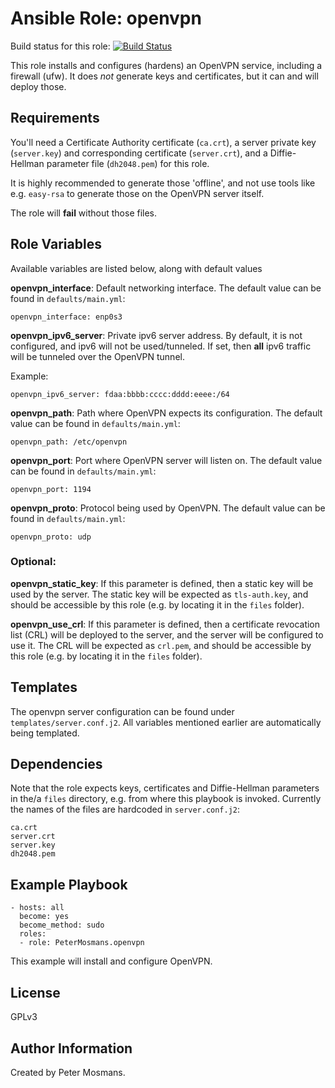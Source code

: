 Ansible Role: openvpn
=========

Build status for this
role:
[![Build Status](https://travis-ci.org/PeterMosmans/ansible-role-openvpn.svg)](https://travis-ci.org/PeterMosmans/ansible-role-openvpn)

This role installs and configures (hardens) an OpenVPN service, including a
firewall (ufw). It does *not* generate keys and certificates, but it can and
will deploy those.


Requirements
------------

You'll need a Certificate Authority certificate (`ca.crt`), a server private key
(`server.key`) and corresponding certificate (`server.crt`), and a
Diffie-Hellman parameter file (`dh2048.pem`) for this role.

It is highly recommended to generate those 'offline', and not use tools like
e.g. `easy-rsa` to generate those on the OpenVPN server itself.

The role will **fail** without those files.


Role Variables
--------------

Available variables are listed below, along with default values

**openvpn_interface**: Default networking interface. The default value can be
found in `defaults/main.yml`:

```
openvpn_interface: enp0s3
```


**openvpn_ipv6_server**: Private ipv6 server address. By default, it is
not configured, and ipv6 will not be used/tunneled. If set, then **all** ipv6 traffic
will be tunneled over the OpenVPN tunnel.

Example:
```
openvpn_ipv6_server: fdaa:bbbb:cccc:dddd:eeee:/64

```


**openvpn_path**: Path where OpenVPN expects its configuration. The default
value can be found in `defaults/main.yml`:

```
openvpn_path: /etc/openvpn
```


**openvpn_port**: Port where OpenVPN server will listen on. The default value
can be found in `defaults/main.yml`:

```
openvpn_port: 1194
```


**openvpn_proto**: Protocol being used by OpenVPN. The default value can be
found in `defaults/main.yml`:

```
openvpn_proto: udp
```

### Optional:

**openvpn_static_key**: If this parameter is defined, then a static key will be
used by the server. The static key will be expected as `tls-auth.key`, and
should be accessible by this role (e.g. by locating it in the `files` folder).


**openvpn_use_crl**: If this parameter is defined, then a certificate
revocation list (CRL) will be deployed to the server, and the server will be
configured to use it. The CRL will be expected as `crl.pem`, and should be
accessible by this role (e.g. by locating it in the `files` folder).


## Templates

The openvpn server configuration can be found under
``templates/server.conf.j2``. All variables mentioned earlier are automatically
being templated.

Dependencies
------------

Note that the role expects keys, certificates and Diffie-Hellman parameters in
the/a `files` directory, e.g. from where this playbook is invoked. Currently the
names of the files are hardcoded in ``server.conf.j2``:

```
ca.crt
server.crt
server.key
dh2048.pem
```

Example Playbook
----------------
```
- hosts: all
  become: yes
  become_method: sudo
  roles:
  - role: PeterMosmans.openvpn
```

This example will install and configure OpenVPN.


License
-------

GPLv3


Author Information
------------------

Created by Peter Mosmans.
